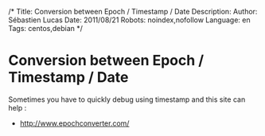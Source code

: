 /*
Title: Conversion between Epoch / Timestamp / Date
Description: 
Author: Sébastien Lucas
Date: 2011/08/21
Robots: noindex,nofollow
Language: en
Tags: centos,debian
*/
# Conversion between Epoch / Timestamp / Date

Sometimes you have to quickly debug using timestamp and this site can help :

*	http://www.epochconverter.com/






